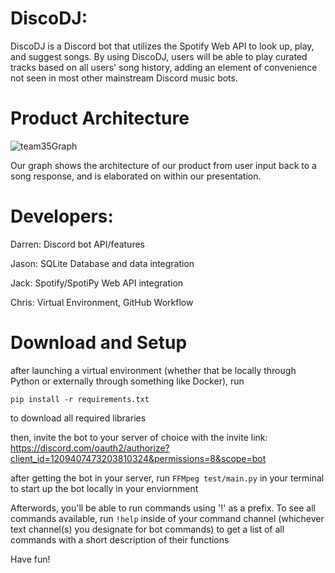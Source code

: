 # DiscoDJ: 

DiscoDJ is a Discord bot that utilizes the Spotify Web API to look up, play, and suggest songs. By using DiscoDJ, users will be able to play curated tracks based on all users' song history, adding an element of convenience not seen in most other mainstream Discord music bots.

# Product Architecture

![team35Graph](https://github.com/CS222-UIUC-SP24/group-project-team-35/assets/115494515/b52e4edc-8ee2-454f-a204-f03f1211a4ef)

Our graph shows the architecture of our product from user input back to a song response, and is elaborated on within our presentation.


# Developers:
Darren: Discord bot API/features

Jason: SQLite Database and data integration

Jack: Spotify/SpotiPy Web API integration

Chris: Virtual Environment, GitHub Workflow


# Download and Setup

after launching a virtual environment (whether that be locally through Python or externally through something like Docker), run 
```
pip install -r requirements.txt
```
to download all required libraries

then, invite the bot to your server of choice with the invite link: https://discord.com/oauth2/authorize?client_id=1209407473203810324&permissions=8&scope=bot

after getting the bot in your server, run ```FFMpeg test/main.py``` in your terminal to start up the bot locally in your enviornment 

Afterwords, you'll be able to run commands using '!' as a prefix. To see all commands available, run ```!help``` inside of your command channel (whichever text channel(s) you designate for bot commands) to get a list of all commands with a short description of their functions

Have fun!






